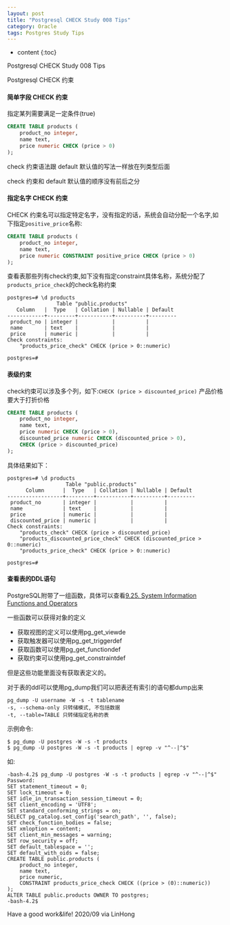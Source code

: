 ```yaml
---
layout: post
title: "Postgresql CHECK Study 008 Tips"
category: Oracle
tags: Postgres Study Tips 
---
```


* content
{:toc}

Postgresql CHECK Study 008 Tips





Postgresql CHECK 约束

#### 简单字段 CHECK 约束

指定某列需要满足一定条件(true)

```sql
CREATE TABLE products (
    product_no integer,
    name text,
    price numeric CHECK (price > 0)
);
```

check 约束语法跟 default 默认值的写法一样放在列类型后面

check 约束和 default 默认值的顺序没有前后之分

#### 指定名字 CHECK 约束

CHECK 约束名可以指定特定名字，没有指定的话，系统会自动分配一个名字,如下指定`positive_price`名称:

```sql
CREATE TABLE products (
    product_no integer,
    name text,
    price numeric CONSTRAINT positive_price CHECK (price > 0)
);
```

查看表那些列有check约束,如下没有指定constraint具体名称，系统分配了`products_price_check`的check名称约束

```shell
postgres=# \d products
                Table "public.products"
   Column   |  Type   | Collation | Nullable | Default
------------+---------+-----------+----------+---------
 product_no | integer |           |          |
 name       | text    |           |          |
 price      | numeric |           |          |
Check constraints:
    "products_price_check" CHECK (price > 0::numeric)

postgres=#
```

#### 表级约束

check约束可以涉及多个列，如下:`CHECK (price > discounted_price)` 产品价格要大于打折价格
```sql
CREATE TABLE products (
    product_no integer,
    name text,
    price numeric CHECK (price > 0),
    discounted_price numeric CHECK (discounted_price > 0),
    CHECK (price > discounted_price)
);
```
具体结果如下：
```shell
postgres=# \d products
                   Table "public.products"
      Column      |  Type   | Collation | Nullable | Default
------------------+---------+-----------+----------+---------
 product_no       | integer |           |          |
 name             | text    |           |          |
 price            | numeric |           |          |
 discounted_price | numeric |           |          |
Check constraints:
    "products_check" CHECK (price > discounted_price)
    "products_discounted_price_check" CHECK (discounted_price > 0::numeric)
    "products_price_check" CHECK (price > 0::numeric)

postgres=#
```

#### 查看表的DDL语句

PostgreSQL附带了一组函数，具体可以查看[9.25. System Information Functions and Operators
](https://www.postgresql.org/docs/current/static/functions-info.html)

一些函数可以获得对象的定义

- 获取视图的定义可以使用pg_get_viewde
- 获取触发器可以使用pg_get_triggerdef
- 获取函数可以使用pg_get_functiondef
- 获取约束可以使用pg_get_constraintdef

但是这些功能里面没有获取表定义的。

对于表的ddl可以使用pg_dump我们可以把表还有索引的语句都dump出来

```shell
pg_dump -U username -W -s -t tablename
-s, --schema-only 只转储模式, 不包括数据
-t, --table=TABLE 只转储指定名称的表
```

示例命令:
```
$ pg_dump -U postgres -W -s -t products
$ pg_dump -U postgres -W -s -t products | egrep -v "^--|^$"
```
如:
```
-bash-4.2$ pg_dump -U postgres -W -s -t products | egrep -v "^--|^$"
Password:
SET statement_timeout = 0;
SET lock_timeout = 0;
SET idle_in_transaction_session_timeout = 0;
SET client_encoding = 'UTF8';
SET standard_conforming_strings = on;
SELECT pg_catalog.set_config('search_path', '', false);
SET check_function_bodies = false;
SET xmloption = content;
SET client_min_messages = warning;
SET row_security = off;
SET default_tablespace = '';
SET default_with_oids = false;
CREATE TABLE public.products (
    product_no integer,
    name text,
    price numeric,
    CONSTRAINT products_price_check CHECK ((price > (0)::numeric))
);
ALTER TABLE public.products OWNER TO postgres;
-bash-4.2$
```


Have a good work&life! 2020/09 via LinHong


